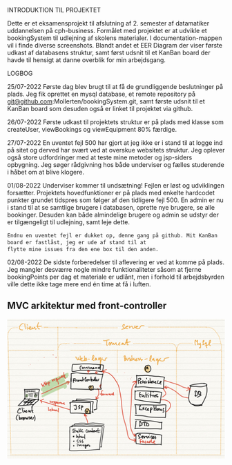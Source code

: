 INTRODUKTION TIL PROJEKTET

Dette er et eksamensprojekt til afslutning af 2. semester af datamatiker uddannelsen på cph-business. Formålet med
projektet er at udvikle et bookingSystem til udlejning af skolens materialer. I documentation-mappen vil i finde diverse
screenshots. Blandt andet et EER Diagram der viser første udkast af databasens struktur, samt først udsnit til et
KanBan board der havde til hensigt at danne overblik for min arbejdsgang.


LOGBOG

25/07-2022
Første dag blev brugt til at få de grundliggende beslutninger på plads. Jeg fik oprettet en mysql database, et
remote repository på git@github.com:Mollerten/bookingSystem.git, samt første udsnit til et KanBan board som desuden
også er linket til projektet via github.

26/07-2022
Første udkast til projektets struktur er på plads med klasse som createUser, viewBookings og viewEquipment 80%
færdige.

27/07-2022
En uventet fejl 500 har gjort at jeg ikke er i stand til at logge ind på sitet og derved har svært ved at overskue
websitets struktur. Jeg oplever også store udfordringer med at teste mine metoder og jsp-siders opbygning.
Jeg søger rådgivning hos både underviser og fælles studerende i håbet om at blive klogere.

01/08-2022
Underviser kommer til undsætning! Fejlen er løst og udviklingen forsætter. Projektets hovedfunktioner er på plads
med enkelte hardcodet punkter grundet tidspres som følger af den tidligere fejl 500. En admin er nu i stand til at
se samtlige brugere i databasen, oprette nye brugere, se alle bookinger. Desuden kan både almindelige brugere og
admin se udstyr der er tilgængeligt til udlejning, samt leje dette.

    Endnu en uventet fejl er dukket op, denne gang på github. Mit KanBan board er fastlåst, jeg er ude af stand til at
    flytte mine issues fra den ene box til den anden.

02/08-2022
De sidste forberedelser til aflevering er ved at komme på plads. Jeg mangler desværre nogle mindre funktionaliteter
såsom at fjerne bookingPoints per dag et materiale er udlånt, men i forhold til arbejdsbyrden ville dette ikke tage
mere end én time at få i luften.


## MVC arkitektur med front-controller

![](documentation/frontcontroller.jpg)